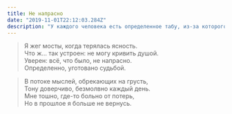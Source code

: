 ```yaml
---
title: Не напрасно
date: "2019-11-01T22:12:03.284Z"
description: "У каждого человека есть определенное табу, из-за которого готов отречься. От чего-то, кого-то. Ты можешь попытаться обмануть себя, но исход один. Вопрос времени. Не бойтесь жечь мосты."
---
```


>  Я жег мосты, когда терялась ясность. </br>
>  Что ж... так устроен: не могу кривить душой.</br>
>  Уверен: всё, что было, не напрасно.</br>
>  Определенно, уготовано судьбой.</br>

>  В потоке мыслей, обрекающих на грусть,</br>
>  Тону доверчиво, безмолвно каждый день.</br>
>  Мне тошно, где-то больно от потерь,</br>
>  Но в прошлое я больше не вернусь.</br>